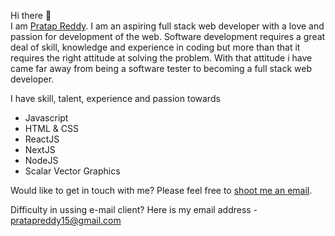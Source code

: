 Hi there :wave:\
I am [Pratap Reddy](https://linkedin.com/in/pratapreddy15).
I am an aspiring full stack web developer with a love and passion for development of the web.
Software development requires a great deal of skill, knowledge and experience in coding but more than that it requires the right attitude at solving the problem. 
With that attitude i have came far away from being a software tester to becoming a full stack web developer. 

I have skill, talent, experience and passion towards
- Javascript
- HTML & CSS
- ReactJS
- NextJS
- NodeJS
- Scalar Vector Graphics

Would like to get in touch with me? Please feel free to [shoot me an email](mailto:pratapreddy15@gmail.com).

Difficulty in ussing e-mail client? Here is my email address - pratapreddy15@gmail.com
